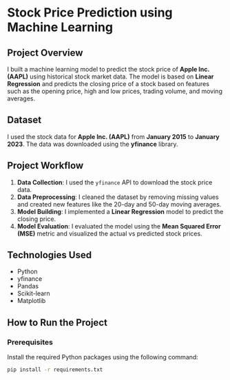 # Stock Price Prediction using Machine Learning

## Project Overview
I built a machine learning model to predict the stock price of **Apple Inc. (AAPL)** using historical stock market data. The model is based on **Linear Regression** and predicts the closing price of a stock based on features such as the opening price, high and low prices, trading volume, and moving averages.

## Dataset
I used the stock data for **Apple Inc. (AAPL)** from **January 2015** to **January 2023**. The data was downloaded using the **yfinance** library.

## Project Workflow
1. **Data Collection**: I used the `yfinance` API to download the stock price data.
2. **Data Preprocessing**: I cleaned the dataset by removing missing values and created new features like the 20-day and 50-day moving averages.
3. **Model Building**: I implemented a **Linear Regression** model to predict the closing price.
4. **Model Evaluation**: I evaluated the model using the **Mean Squared Error (MSE)** metric and visualized the actual vs predicted stock prices.

## Technologies Used
- Python
- yfinance
- Pandas
- Scikit-learn
- Matplotlib

## How to Run the Project

### Prerequisites
Install the required Python packages using the following command:

```bash
pip install -r requirements.txt
